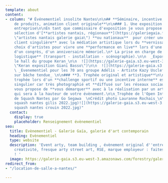 ```yaml
---
template: about
content:
- column: "# Événementiel insolite Nantes\n\n## **Séminaire, incentive, lancement
    de produits, animation client originale**\n\n### 1. Une exposition dans votre
    entreprise\n\nEn tant que commissaire d'exposition je vous propose :\n\n* Une
    sélection d'[**artistes nantais, régionaux**](https://galeriegaia.fr/catalogue/
    \"artistes nantais galerie gaia\") **ou nationaux**  pour créer une **expérience
    client singulière** avec la médiation artistique lors du **vernissage.**\n* Un
    choix d'artistes pour vivre une **performance en live** lors d'une soirée privée,
    d'un congrès, d'un anniversaire mémoriel.\n* La prise en charge de toute **la
    logistique** (transport - installation - scénographie).\n\n  _Exposition dans
    le hall du groupe Keran_\n\n  ![](https://galerie-gaia.s3.eu-west-3.amazonaws.com/forestry/galeriegaia@keran@basso.jpg
    \"Keran exposition Giani Basso\")\n\n  ![](https://galerie-gaia.s3.eu-west-3.amazonaws.com/forestry/IMG_2015.JPG)\n\n
    \ _Evenementiel pour les 70 ans groupe Adélis - Artiste Kazy Usclef   \n  Fresque
    sur bâche tendue_ \n\n### **3. Trophée original et artistique**\n\nLa remise d'un
    trophée lors d'un **challenge sportif ou une incentive interne** est  un moment
    singulier car très photographié et **diffusé sur les réseaux sociaux.**  \nJe
    vous propose de **vous démarquer** avec à la réalisation par un artiste d'un trophée
    qui sera à la hauteur de votre évènement.\n\n_Trophée de l'Open International
    de Squash Nantes par Go Segawa  \nCrédit photo Lauranne Rochais_\n\n![](https://galerie-gaia.s3.eu-west-3.amazonaws.com/forestry/open
    squash nantes gilis 2022.jpg)![](https://galerie-gaia.s3.eu-west-3.amazonaws.com/forestry/open
    squash nantes crouin 2022.jpg)"
  contact:
    display: true
    placeholder: Renseignement évènementiel
seo:
  title: Evènementiel - Galerie Gaïa, galerie d'art contemporain
  heading: Evènementiel
  type: website
  description: 'Event arty, team building , évènement original d''entreprise, esprit
    créativité, fresque arty street art, RSE, marque employeur : faites appel à nous
    ! '
  image: https://galerie-gaia.s3.eu-west-3.amazonaws.com/forestry/galeriegaia@nathalieperie-teambuilding-1.jpg
redirect_from:
- "/location-de-salle-a-nantes/"

---
```

